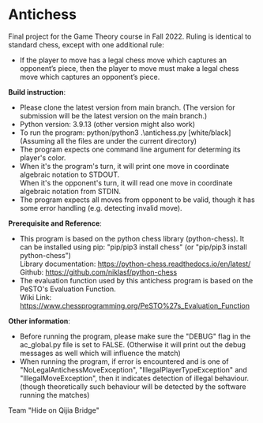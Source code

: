 # Antichess 
Final project for the Game Theory course in Fall 2022. Ruling is identical to standard chess, except with one additional rule:
  - If the player to move has a legal chess move which captures an opponent’s piece, then the player to move must make a legal chess move which captures an opponent’s piece.  
  
**Build instruction**:
  - Please clone the latest version from main branch. (The version for submission will be the latest version on the main branch.)
  - Python version: 3.9.13 (other version might also work)
  - To run the program: python/python3 .\antichess.py [white/black] &nbsp;&nbsp;&nbsp;&nbsp;&nbsp; (Assuming all the files are under the current directory)
  - The program expects one command line argument for determing its player's color.
  - When it's the program's turn, it will print one move in coordinate algebraic notation to STDOUT.  
    When it's the opponent's turn, it will read one move in coordinate algebraic notation from STDIN.
  - The program expects all moves from opponent to be valid, though it has some error handling (e.g. detecting invalid move).  
  
**Prerequisite and Reference**:
  - This program is based on the python chess library (python-chess). It can be installed using pip: "pip/pip3 install chess" (or "pip/pip3 install python-chess")  
    Library documentation: https://python-chess.readthedocs.io/en/latest/  
    Github: https://github.com/niklasf/python-chess  
  - The evaluation function used by this antichess program is based on the PeSTO's Evaluation Function.  
    Wiki Link: https://www.chessprogramming.org/PeSTO%27s_Evaluation_Function  
    
 **Other information**:
  - Before running the program, please make sure the "DEBUG" flag in the ac_global.py file is set to FALSE. (Otherwise it will print out the debug messages as well which will influence the match)  
  - When running the program, if error is encountered and is one of "NoLegalAntichessMoveException", "IllegalPlayerTypeException" and "IllegalMoveException", then it indicates detection of illegal behaviour. (though theoretically such behaviour will be detected by the software running the matches)
  
  
Team "Hide on Qijia Bridge"
  
